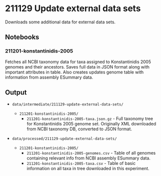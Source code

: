 # 211129 Update external data sets

Downloads some additional data for external data sets.


## Notebooks

### 211201-konstantinidis-2005

Fetches all NCBI taxonomy data for taxa assigned to Konstantinidis 2005 genomes and their ancestors.
Saves full data in JSON format along with important attributes in table. Also creates updates genome
table with information from assembly ESummary data.



## Output

* `data/intermediate/211129-update-external-data-sets/`
  * `211201-konstantinidis-2005/`
    * `211201-konstantinidis-2005-taxa.json.gz` - Full taxonomy tree for Konstantinidis 2005 genome
      set. Originally XML downloaded from NCBI taxonomy DB, converted to JSON format.

* `data/processed/211129-update-external-data-sets/`
  * `211201-konstantinidis-2005/`
    * `211201-konstantinidis-2005-genomes.csv` - Table of all genomes containing relevant info from
      NCBI assembly ESummary data.
    * `211201-konstantinidis-2005-taxa.csv` - Table of basic information on all taxa in tree
      downloaded in this experiment.

